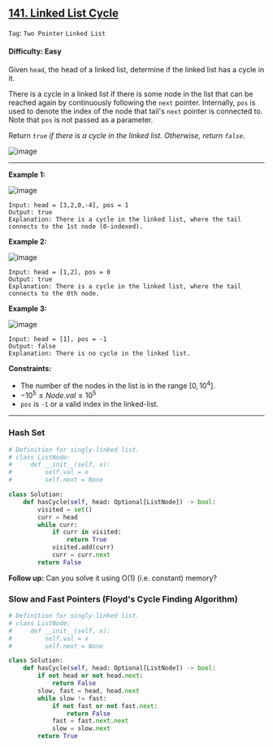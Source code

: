 ## [141. Linked List Cycle](https://leetcode.com/problems/linked-list-cycle/)

```Tag```: ```Two Pointer``` ```Linked List```

#### Difficulty: Easy

Given ```head```, the head of a linked list, determine if the linked list has a cycle in it.

There is a cycle in a linked list if there is some node in the list that can be reached again by continuously following the ```next``` pointer. Internally, ```pos``` is used to denote the index of the node that tail's ```next``` pointer is connected to. Note that ```pos``` is not passed as a parameter.

Return _```true``` if there is a cycle in the linked list. Otherwise, return ```false```_.

![image](https://github.com/quananhle/Python/assets/35042430/8a1fc014-c7e0-472a-987c-c70e88e9a251)

---

__Example 1:__

![image](https://assets.leetcode.com/uploads/2018/12/07/circularlinkedlist.png)
```
Input: head = [3,2,0,-4], pos = 1
Output: true
Explanation: There is a cycle in the linked list, where the tail connects to the 1st node (0-indexed).
```

__Example 2:__

![image](https://assets.leetcode.com/uploads/2018/12/07/circularlinkedlist_test2.png)
```
Input: head = [1,2], pos = 0
Output: true
Explanation: There is a cycle in the linked list, where the tail connects to the 0th node.
```

__Example 3:__

![image](https://assets.leetcode.com/uploads/2018/12/07/circularlinkedlist_test3.png)
```
Input: head = [1], pos = -1
Output: false
Explanation: There is no cycle in the linked list.
```

__Constraints:__

- The number of the nodes in the list is in the range $[0, 10^{4}]$.
- $-10^{5} \le Node.val \le 10^{5}$
- ```pos``` is ```-1``` or a valid index in the linked-list.

---

### Hash Set

```Python
# Definition for singly-linked list.
# class ListNode:
#     def __init__(self, x):
#         self.val = x
#         self.next = None

class Solution:
    def hasCycle(self, head: Optional[ListNode]) -> bool:
        visited = set()
        curr = head
        while curr:
            if curr in visited:
                return True
            visited.add(curr)
            curr = curr.next
        return False
```

__Follow up:__ Can you solve it using O(1) (i.e. constant) memory?

### Slow and Fast Pointers (Floyd's Cycle Finding Algorithm)

```Python
# Definition for singly-linked list.
# class ListNode:
#     def __init__(self, x):
#         self.val = x
#         self.next = None

class Solution:
    def hasCycle(self, head: Optional[ListNode]) -> bool:
        if not head or not head.next:
            return False
        slow, fast = head, head.next            
        while slow != fast:
            if not fast or not fast.next:
                return False
            fast = fast.next.next
            slow = slow.next
        return True
```
